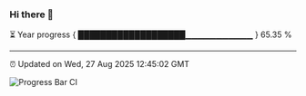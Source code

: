 ### Hi there 👋

⏳ Year progress { ███████████████████▁▁▁▁▁▁▁▁▁▁▁ } 65.35 %

---

⏰ Updated on Wed, 27 Aug 2025 12:45:02 GMT

![Progress Bar CI](https://github.com/liununu/liununu/workflows/Progress%20Bar%20CI/badge.svg)
